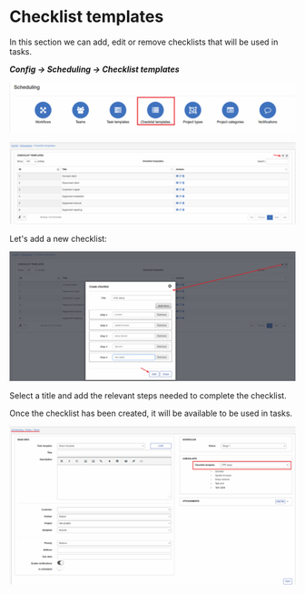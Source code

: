Checklist templates
=============
In this section we can add, edit or remove checklists that will be used in tasks.

**_Config -> Scheduling -> Checklist templates_**

![icon](checklists_templates.png)

![list](list.png)

Let's add a new checklist:

![add](add.png)

Select a title and add the relevant steps needed to complete the checklist.

Once the checklist has been created, it will be available to be used in tasks.

![task](task.png)
